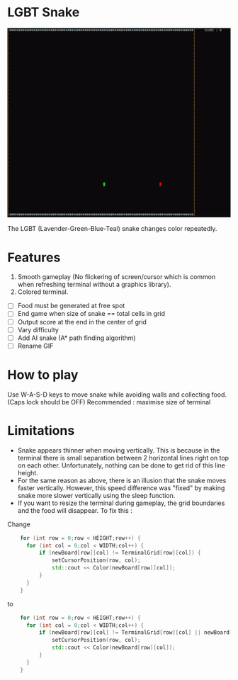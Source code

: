 # LGBT Snake

![](Media/ezgif.com-gif-maker.gif)

The LGBT (Lavender-Green-Blue-Teal) snake changes color repeatedly.
# Features #
1. Smooth gameplay (No flickering of screen/cursor which is common when refreshing terminal without a graphics library).
2. Colored terminal.
- [ ] Food must be generated at free spot
- [ ] End game when size of snake ==  total cells in grid
- [ ] Output score at the end in the center of grid
- [ ] Vary difficulty
- [ ] Add AI snake (A* path finding algorithm)
- [ ] Rename GIF

# How to play #
Use W-A-S-D keys to move snake while avoiding walls and collecting food. (Caps lock should be OFF) 
Recommended : maximise size of terminal

# Limitations # 
- Snake appears thinner when moving vertically. This is because in the terminal there is small separation between 2 horizontal lines right on top on each other. Unfortunately, nothing can be done to get rid of this line height. 
- For the same reason as above, there is an illusion that the snake moves faster vertically. However, this speed difference was "fixed" by making snake more slower vertically using the sleep function. 
- If you want to resize the terminal during gameplay, the grid boundaries and the food will disappear.
To fix this :

Change 
  ```cpp
      for (int row = 0;row < HEIGHT;row++) {
        for (int col = 0;col < WIDTH;col++) {
            if (newBoard[row][col] != TerminalGrid[row][col]) { 
                setCursorPosition(row, col);
                std::cout << Color(newBoard[row][col]);
            }
        }
      }
  ```
  to
  ```cpp
      for (int row = 0;row < HEIGHT;row++) {
        for (int col = 0;col < WIDTH;col++) {
            if (newBoard[row][col] != TerminalGrid[row][col] || newBoard[row][col] == VERTICAL_WALL || newBoard[row][col] == HORIZONTAL_WALL || newBoard[row][col] == FOOD) { //for when terminal is resized
                setCursorPosition(row, col);
                std::cout << Color(newBoard[row][col]);
            }
        }
      }
  ```
